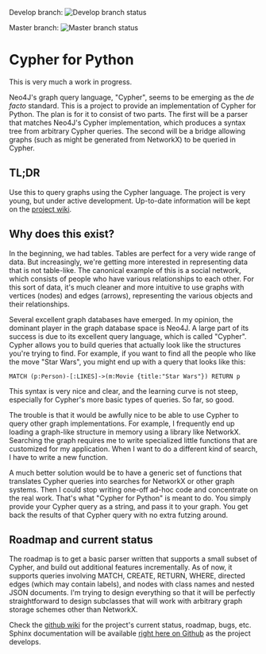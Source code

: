 Develop branch: ![Develop branch status](https://travis-ci.org/zacernst/python_cypher.svg?branch=develop)

Master branch: ![Master branch status](https://travis-ci.org/zacernst/python_cypher.svg?branch=master)

# Cypher for Python

This is very much a work in progress.

Neo4J's graph query language, "Cypher", seems to be emerging as the _de facto_ standard. This is a
project to provide an implementation of Cypher for Python. The plan is for it to consist of two parts.
The first will be a parser that matches Neo4J's Cypher implementation, which produces a syntax tree
from arbitrary Cypher queries. The second will be a bridge allowing graphs (such as might be
generated from NetworkX) to be queried in Cypher.

## TL;DR

Use this to query graphs using the Cypher language. The project is very young, but under active
development. Up-to-date information will be kept on the [project wiki](https://github.com/zacernst/python_cypher/wiki).

## Why does this exist?

In the beginning, we had tables. Tables are perfect for a very wide range of data. But increasingly,
we're getting more interested in representing data that is not table-like. The canonical example
of this is a social network, which consists of people who have various relationships to each other.
For this sort of data, it's much cleaner and more intuitive to use graphs with vertices (nodes) and
edges (arrows), representing the various objects and their relationships.

Several excellent graph databases have emerged. In my opinion, the dominant player in the graph
database space is Neo4J. A large part of its success is due to its excellent query language, which
is called "Cypher". Cypher allows you to build queries that actually look like the structures you're
trying to find. For example, if you want to find all the people who like the move "Star Wars", you
might end up with a query that looks like this:

```
MATCH (p:Person)-[:LIKES]->(m:Movie {title:"Star Wars"}) RETURN p
```

This syntax is very nice and clear, and the learning curve is not steep, especially for Cypher's
more basic types of queries. So far, so good.

The trouble is that it would be awfully nice to be able to use Cypher to query other graph 
implementations. For example, I frequently end up loading a graph-like structure in memory using
a library like NetworkX. Searching the graph requires me to write specialized little functions
that are customized for my application. When I want to do a different kind of search, I have to write
a new function.

A much better solution would be to have a generic set of functions that translates Cypher queries
into searches for NetworkX or other graph systems. Then I could stop writing one-off ad-hoc code
and concentrate on the real work. That's what "Cypher for Python" is meant to do. You simply provide
your Cypher query as a string, and pass it to your graph. You get back the results of that Cypher
query with no extra futzing around.

## Roadmap and current status

The roadmap is to get a basic parser written that supports a small subset of Cypher, and build out
additional features incrementally. As of now, it supports queries involving MATCH, CREATE, RETURN,
WHERE, directed edges (which may contain labels), and nodes with class names and nested JSON
documents. I'm trying to design everything so that it will be perfectly straightforward to
design subclasses that will work with arbitrary graph storage schemes other than NetworkX.

Check the [github wiki](https://github.com/zacernst/python_cypher/wiki) for the project's current
status, roadmap, bugs, etc. Sphinx documentation will be available
[right here on Github](http://zacernst.github.io/python_cypher/index.html) as the project develops.
